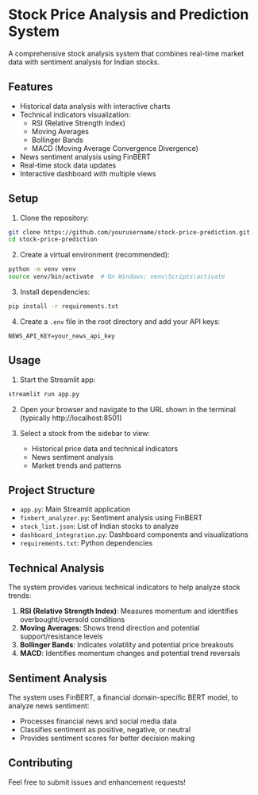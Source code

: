 # Stock Price Analysis and Prediction System

A comprehensive stock analysis system that combines real-time market data with sentiment analysis for Indian stocks.

## Features

- Historical data analysis with interactive charts
- Technical indicators visualization:
  - RSI (Relative Strength Index)
  - Moving Averages
  - Bollinger Bands
  - MACD (Moving Average Convergence Divergence)
- News sentiment analysis using FinBERT
- Real-time stock data updates
- Interactive dashboard with multiple views

## Setup

1. Clone the repository:
```bash
git clone https://github.com/yourusername/stock-price-prediction.git
cd stock-price-prediction
```

2. Create a virtual environment (recommended):
```bash
python -m venv venv
source venv/bin/activate  # On Windows: venv\Scripts\activate
```

3. Install dependencies:
```bash
pip install -r requirements.txt
```

4. Create a `.env` file in the root directory and add your API keys:
```
NEWS_API_KEY=your_news_api_key
```

## Usage

1. Start the Streamlit app:
```bash
streamlit run app.py
```

2. Open your browser and navigate to the URL shown in the terminal (typically http://localhost:8501)

3. Select a stock from the sidebar to view:
   - Historical price data and technical indicators
   - News sentiment analysis
   - Market trends and patterns

## Project Structure

- `app.py`: Main Streamlit application
- `finbert_analyzer.py`: Sentiment analysis using FinBERT
- `stock_list.json`: List of Indian stocks to analyze
- `dashboard_integration.py`: Dashboard components and visualizations
- `requirements.txt`: Python dependencies

## Technical Analysis

The system provides various technical indicators to help analyze stock trends:

1. **RSI (Relative Strength Index)**: Measures momentum and identifies overbought/oversold conditions
2. **Moving Averages**: Shows trend direction and potential support/resistance levels
3. **Bollinger Bands**: Indicates volatility and potential price breakouts
4. **MACD**: Identifies momentum changes and potential trend reversals

## Sentiment Analysis

The system uses FinBERT, a financial domain-specific BERT model, to analyze news sentiment:

- Processes financial news and social media data
- Classifies sentiment as positive, negative, or neutral
- Provides sentiment scores for better decision making

## Contributing

Feel free to submit issues and enhancement requests! 